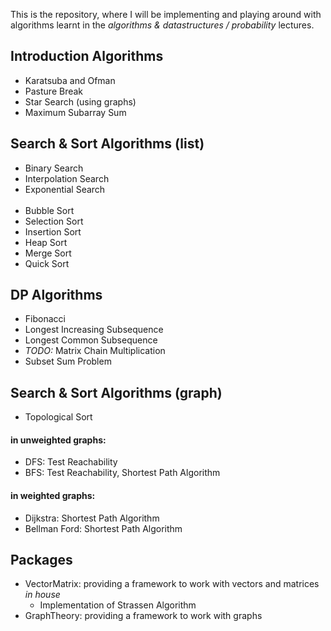 This is the repository, where I will be implementing
and playing around with algorithms learnt in the *algorithms & datastructures / probability* lectures.

## Introduction Algorithms
- Karatsuba and Ofman
- Pasture Break
- Star Search (using graphs)
- Maximum Subarray Sum

## Search & Sort Algorithms (list)
- Binary Search
- Interpolation Search
- Exponential Search
<br/><br/>
- Bubble Sort
- Selection Sort
- Insertion Sort
- Heap Sort
- Merge Sort
- Quick Sort

## DP Algorithms
- Fibonacci
- Longest Increasing Subsequence
- Longest Common Subsequence
- *TODO:* Matrix Chain Multiplication
- Subset Sum Problem

## Search & Sort Algorithms (graph)
- Topological Sort
#### in unweighted graphs:
- DFS: Test Reachability
- BFS: Test Reachability, Shortest Path Algorithm

#### in weighted graphs:
- Dijkstra: Shortest Path Algorithm
- Bellman Ford: Shortest Path Algorithm

## Packages
- VectorMatrix: providing a framework to work with vectors and matrices *in house*  
  - Implementation of Strassen Algorithm
- GraphTheory: providing a framework to work with graphs  
